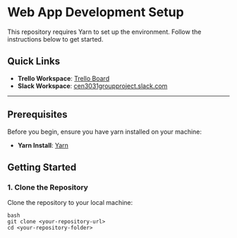 # Web App Development Setup
  
This repository requires Yarn to set up the environment. Follow the instructions below to get started.
  
## Quick Links
  
- **Trello Workspace**: [Trello Board](https://trello.com/b/IJnvJmjd/cen3031termproject )  
- **Slack Workspace**: [cen3031groupproject.slack.com](https://cen3031groupproject.slack.com )
  
---
## Prerequisites
  
Before you begin, ensure you have yarn installed on your machine:

- **Yarn Install**: [Yarn](https://classic.yarnpkg.com/lang/en/docs/install/#windows-stable)
  
## Getting Started
  
### 1. Clone the Repository
  
Clone the repository to your local machine:
  
```
bash
git clone <your-repository-url>
cd <your-repository-folder>
```
  
  
  
